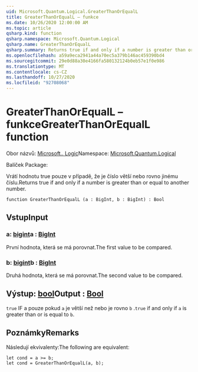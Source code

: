```yaml
---
uid: Microsoft.Quantum.Logical.GreaterThanOrEqualL
title: GreaterThanOrEqualL – funkce
ms.date: 10/26/2020 12:00:00 AM
ms.topic: article
qsharp.kind: function
qsharp.namespace: Microsoft.Quantum.Logical
qsharp.name: GreaterThanOrEqualL
qsharp.summary: Returns true if and only if a number is greater than or equal to another number.
ms.openlocfilehash: a59a9eca2941a44a70ec5a379b146ac459390bd4
ms.sourcegitcommit: 29e0d88a30e4166fa580132124b0eb57e1f0e986
ms.translationtype: MT
ms.contentlocale: cs-CZ
ms.lasthandoff: 10/27/2020
ms.locfileid: "92708068"
---
```

# <a name="greaterthanorequall-function"></a><span data-ttu-id="b2db3-102">GreaterThanOrEqualL – funkce</span><span class="sxs-lookup"><span data-stu-id="b2db3-102">GreaterThanOrEqualL function</span></span>

<span data-ttu-id="b2db3-103">Obor názvů: [Microsoft.. Logic](xref:Microsoft.Quantum.Logical)</span><span class="sxs-lookup"><span data-stu-id="b2db3-103">Namespace: [Microsoft.Quantum.Logical](xref:Microsoft.Quantum.Logical)</span></span>

<span data-ttu-id="b2db3-104">Balíček [](https://nuget.org/packages/)</span><span class="sxs-lookup"><span data-stu-id="b2db3-104">Package: [](https://nuget.org/packages/)</span></span>


<span data-ttu-id="b2db3-105">Vrátí hodnotu true pouze v případě, že je číslo větší nebo rovno jinému číslu.</span><span class="sxs-lookup"><span data-stu-id="b2db3-105">Returns true if and only if a number is greater than or equal to another number.</span></span>

```qsharp
function GreaterThanOrEqualL (a : BigInt, b : BigInt) : Bool
```


## <a name="input"></a><span data-ttu-id="b2db3-106">Vstup</span><span class="sxs-lookup"><span data-stu-id="b2db3-106">Input</span></span>

### <a name="a--bigint"></a><span data-ttu-id="b2db3-107">a: [bigint](xref:microsoft.quantum.lang-ref.bigint)</span><span class="sxs-lookup"><span data-stu-id="b2db3-107">a : [BigInt](xref:microsoft.quantum.lang-ref.bigint)</span></span>

<span data-ttu-id="b2db3-108">První hodnota, která se má porovnat.</span><span class="sxs-lookup"><span data-stu-id="b2db3-108">The first value to be compared.</span></span>


### <a name="b--bigint"></a><span data-ttu-id="b2db3-109">b: [bigint](xref:microsoft.quantum.lang-ref.bigint)</span><span class="sxs-lookup"><span data-stu-id="b2db3-109">b : [BigInt](xref:microsoft.quantum.lang-ref.bigint)</span></span>

<span data-ttu-id="b2db3-110">Druhá hodnota, která se má porovnat.</span><span class="sxs-lookup"><span data-stu-id="b2db3-110">The second value to be compared.</span></span>



## <a name="output--bool"></a><span data-ttu-id="b2db3-111">Výstup: [bool](xref:microsoft.quantum.lang-ref.bool)</span><span class="sxs-lookup"><span data-stu-id="b2db3-111">Output : [Bool](xref:microsoft.quantum.lang-ref.bool)</span></span>

<span data-ttu-id="b2db3-112">`true` IF a pouze pokud `a` je větší než nebo je rovno `b` .</span><span class="sxs-lookup"><span data-stu-id="b2db3-112">`true` if and only if `a` is greater than or is equal to `b`.</span></span>

## <a name="remarks"></a><span data-ttu-id="b2db3-113">Poznámky</span><span class="sxs-lookup"><span data-stu-id="b2db3-113">Remarks</span></span>

<span data-ttu-id="b2db3-114">Následují ekvivalenty:</span><span class="sxs-lookup"><span data-stu-id="b2db3-114">The following are equivalent:</span></span>

```Q#
let cond = a >= b;
let cond = GreaterThanOrEqualL(a, b);
```